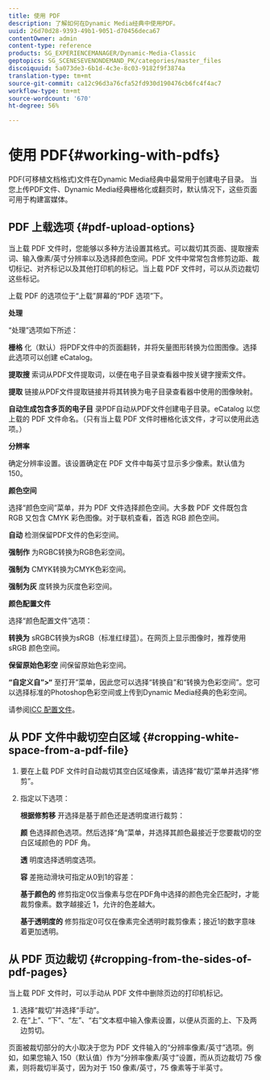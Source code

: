```yaml
---
title: 使用 PDF
description: 了解如何在Dynamic Media经典中使用PDF。
uuid: 26d70d28-9393-49b1-9051-d70456deca67
contentOwner: admin
content-type: reference
products: SG_EXPERIENCEMANAGER/Dynamic-Media-Classic
geptopics: SG_SCENESEVENONDEMAND_PK/categories/master_files
discoiquuid: 5a073de3-6b1d-4c3e-8c03-9182f9f3874a
translation-type: tm+mt
source-git-commit: ca12c96d3a76cfa52fd930d190476cb6fc4f4ac7
workflow-type: tm+mt
source-wordcount: '670'
ht-degree: 56%

---
```



# 使用 PDF{#working-with-pdfs}

PDF(可移植文档格式)文件在Dynamic Media经典中最常用于创建电子目录。 当您上传PDF文件、Dynamic Media经典栅格化或翻页时，默认情况下，这些页面可用于构建富媒体。

## PDF 上载选项 {#pdf-upload-options}

当上载 PDF 文件时，您能够以多种方法设置其格式。可以裁切其页面、提取搜索词、输入像素/英寸分辨率以及选择颜色空间。PDF 文件中常常包含修剪边距、裁切标记、对齐标记以及其他打印机的标记。当上载 PDF 文件时，可以从页边裁切这些标记。

上载 PDF 的选项位于“上载”屏幕的“PDF 选项”下。

**处理**

“处理”选项如下所述：

**栅格** 化（默认）将PDF文件中的页面翻转，并将矢量图形转换为位图图像。选择此选项可以创建 eCatalog。

**提取搜** 索词从PDF文件提取词，以便在电子目录查看器中按关键字搜索文件。

**提取** 链接从PDF文件提取链接并将其转换为电子目录查看器中使用的图像映射。

**自动生成包含多页的电子目** 录PDF自动从PDF文件创建电子目录。eCatalog 以您上载的 PDF 文件命名。（只有当上载 PDF 文件时栅格化该文件，才可以使用此选项。）

**分辨率**

确定分辨率设置。该设置确定在 PDF 文件中每英寸显示多少像素。默认值为 150。

**颜色空间**

选择“颜色空间”菜单，并为 PDF 文件选择颜色空间。大多数 PDF 文件既包含 RGB 又包含 CMYK 彩色图像。对于联机查看，首选 RGB 颜色空间。

**自动** 检测保留PDF文件的色彩空间。

**强制作** 为RGBC转换为RGB色彩空间。

**强制为** CMYK转换为CMYK色彩空间。

**强制为灰** 度转换为灰度色彩空间。

**颜色配置文件**

选择“颜色配置文件”选项：

**转换为** sRGBC转换为sRGB（标准红绿蓝）。在网页上显示图像时，推荐使用 sRGB 颜色空间。

**保留原始色彩空** 间保留原始色彩空间。

**“自定义自”>“** 至打开”菜单，因此您可以选择“转换自”和“转换为色彩空间”。您可以选择标准的Photoshop色彩空间或上传到Dynamic Media经典的色彩空间。

请参阅[ICC 配置文件](icc-profiles.md#icc_profiles)。

## 从 PDF 文件中裁切空白区域 {#cropping-white-space-from-a-pdf-file}

1. 要在上载 PDF 文件时自动裁切其空白区域像素，请选择“裁切”菜单并选择“修剪”。
1. 指定以下选项：

   **根据修剪移** 开选择是基于颜色还是透明度进行裁剪：

   **颜** 色选择颜色选项。然后选择“角”菜单，并选择其颜色最接近于您要裁切的空白区域颜色的 PDF 角。

   **透** 明度选择透明度选项。

   **容** 差拖动滑块可指定从0到1的容差：

   **基于颜色的** 修剪指定0仅当像素与您在PDF角中选择的颜色完全匹配时，才能裁剪像素。数字越接近 1，允许的色差越大。

   **基于透明度的** 修剪指定0可仅在像素完全透明时裁剪像素；接近1的数字意味着更加透明。

## 从 PDF 页边裁切 {#cropping-from-the-sides-of-pdf-pages}

当上载 PDF 文件时，可以手动从 PDF 文件中删除页边的打印机标记。

1. 选择“裁切”并选择“手动”。
1. 在“上”、“下”、“左”、“右”文本框中输入像素设置，以便从页面的上、下及两边剪切。

页面被裁切部分的大小取决于您为 PDF 文件输入的“分辨率像素/英寸”选项。例如，如果您输入 150（默认值）作为“分辨率像素/英寸”设置，而从页边裁切 75 像素，则将裁切半英寸，因为对于 150 像素/英寸，75 像素等于半英寸。
